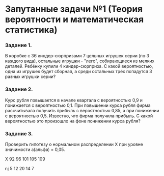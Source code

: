 # Запутанные задачи №1 (Теория вероятности и математическая статистика)

### Задание 1.
В коробке с 36 киндер-сюрпризами 7 цельных игрушек серии (по 3 каждого вида), остальные игрушки - "лего", собирающиеся из мелких деталей. Ребёнку купили 4 киндер-сюрприза. С какой вероятностью, одна из игрушек будет сборная, а среди остальных трёх попадутся 3 разных игрушки серии?

### Задание 2.
Курс рубля повышается в начале квартала с вероятностью 0,9 и понижается с вероятностью 0,1. При повышении курса рубля фирма рассчитывала получить прибыль с вероятностью 0,85, а при понижении с вероятностью 0,5. Известно, что фирма получила прибыль. С какой вероятностью это произошло на фоне понижении курса рубля?

### Задание 3.
Проверить гипотезу о нормальном распределении X при уровне значимости а(альфа) = 0,05.

Х 92 96 101 105 109

nj 5 12 20 14 7
